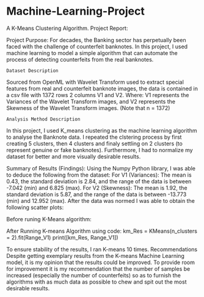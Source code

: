 # Machine-Learning-Project
A K-Means Clustering Algorithm.
Project Report:

Project Purpose:
For decades, the Banking sector has perpetually been faced with the challenge of counterfeit banknotes. In this project, I used machine learning to model a simple algorithm that can automate the process of detecting counterfeits from the real banknotes. 

	Dataset Description
Sourced from OpenML with Wavelet Transform used to extract special features from real and counterfeit banknote images, the data is contained in a csv file with 1372 rows 2 columns V1 and V2. Where:
V1 represents the Variances of the Wavelet Transform images, and
V2 represents the Skewness of the Wavelet Transform images.
(Note that n = 1372)

	Analysis Method Description
In this project, I used K_means clustering as the machine learning algorithm to analyse the Banknote data. I  repeated the clstering process by first creating 5 clusters, then 4 clusters and finaly settling on 2 clusters (to represent genuine or fake banknotes). Furthermore, I had to normalize my dataset for better and more visually desirable results.

Summary of Results (Findings):
Using the Numpy Python library, I was able to deduce the following from the dataset: 
For V1 (Variances): 
The mean is 0.43, the standard deviation is 2.84, and the range of the data is between -7.042 (min) and 6.825 (max).
For V2 (Skewness):
The mean is 1.92, the standard deviation is 5.87, and the range of the data is between -13.773 (min) and 12.952 (max).
After the data was normed I was able to obtain the following scatter plots:


Before runing K-Means algorithm:

 

After Running K-means Algorithm using code:
km_Res = KMeans(n_clusters = 2).fit(Range_V1)
print([km_Res, Range_V1])
 
To ensure stability of the results, I ran K-means 10 times.
Recommendations
Despite getting exemplary results from the K-means Machine Learning model, it is my opinion that the results could be improved. To provide room for improvement it is my recommendation that the number of samples be increased (especially the number of counterfeits) so as to furnish the algorithms with as much data as possible to chew and spit out the most desirable results.


























